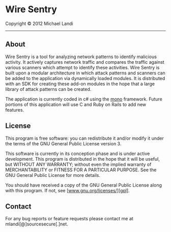 # Wire Sentry #
Copyright © 2012 Michael Landi 

---  

## About ##

Wire Sentry is a tool for analyzing network patterns to identify malicious activity.  It actively captures network traffic and compares the traffic against various scanners which attempt to identify these activities.  Wire Sentry is built upon a modular architecture in which attack patterns and scanners can be added to the application via dynamically loaded modules.  It is distributed with an SDK for creating these add-on modules in the hope that a large library of attack patterns can be created.

The application is currently coded in c# using the [mono][mono] framework.  Future portions of this application will use C and Ruby on Rails to add new features.

## License ##

This program is free software: you can redistribute it and/or modify it under the terms of the GNU General Public License version 3.

This software is currently in its conception phase and is under active development.  This program is distributed in the hope that it will be useful, but WITHOUT ANY WARRANTY; without even the implied warranty of MERCHANTABILITY or FITNESS FOR A PARTICULAR PURPOSE. See the GNU General Public License for more details.

You should have received a copy of the GNU General Public License along with this program. If not, see [www.gnu.org/licenses/][gpl].

## Contact ##

For any bug reports or feature requests please contact me at mlandi[@]sourcesecure[.]net.

[gpl]:          http://www.gnu.org/licenses/
[mono]:         http://www.mono-project.com